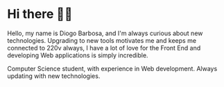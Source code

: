 # Hi there 👋😄
Hello, my name is Diogo Barbosa, and I'm always curious about new technologies. Upgrading to new tools motivates me and keeps me connected to 220v always, I have a lot of love for the Front End and developing Web applications is simply incredible.

Computer Science student, with experience in Web development. Always updating with new technologies.
<!--
**FullBarbosa/FullBarbosa** is a ✨ _special_ ✨ repository because its `README.md` (this file) appears on your GitHub profile.

Here are some ideas to get you started:



- 🔭 I’m currently working on ...
- 🌱 I’m currently learning ...
- 👯 I’m looking to collaborate on ...
- 🤔 I’m looking for help with ...
- 💬 Ask me about ...
- 📫 How to reach me: ...
- 😄 Pronouns: ... 
- ⚡ Fun fact: ...
-->
